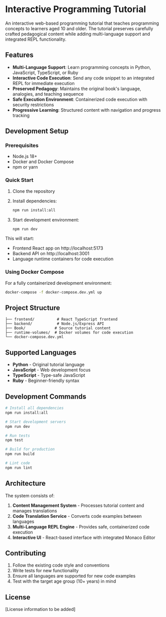 # Interactive Programming Tutorial

An interactive web-based programming tutorial that teaches programming concepts to learners aged 10 and older. The tutorial preserves carefully crafted pedagogical content while adding multi-language support and integrated REPL functionality.

## Features

- **Multi-Language Support**: Learn programming concepts in Python, JavaScript, TypeScript, or Ruby
- **Interactive Code Execution**: Send any code snippet to an integrated REPL for immediate execution
- **Preserved Pedagogy**: Maintains the original book's language, analogies, and teaching sequence
- **Safe Execution Environment**: Containerized code execution with security restrictions
- **Progressive Learning**: Structured content with navigation and progress tracking

## Development Setup

### Prerequisites

- Node.js 18+
- Docker and Docker Compose
- npm or yarn

### Quick Start

1. Clone the repository
2. Install dependencies:
   ```bash
   npm run install:all
   ```

3. Start development environment:
   ```bash
   npm run dev
   ```

This will start:
- Frontend React app on http://localhost:5173
- Backend API on http://localhost:3001
- Language runtime containers for code execution

### Using Docker Compose

For a fully containerized development environment:

```bash
docker-compose -f docker-compose.dev.yml up
```

## Project Structure

```
├── frontend/          # React TypeScript frontend
├── backend/           # Node.js/Express API
├── Book/             # Source tutorial content
├── runtime-volumes/  # Docker volumes for code execution
└── docker-compose.dev.yml
```

## Supported Languages

- **Python** - Original tutorial language
- **JavaScript** - Web development focus
- **TypeScript** - Type-safe JavaScript
- **Ruby** - Beginner-friendly syntax

## Development Commands

```bash
# Install all dependencies
npm run install:all

# Start development servers
npm run dev

# Run tests
npm test

# Build for production
npm run build

# Lint code
npm run lint
```

## Architecture

The system consists of:

1. **Content Management System** - Processes tutorial content and manages translations
2. **Code Translation Service** - Converts code examples between languages
3. **Multi-Language REPL Engine** - Provides safe, containerized code execution
4. **Interactive UI** - React-based interface with integrated Monaco Editor

## Contributing

1. Follow the existing code style and conventions
2. Write tests for new functionality
3. Ensure all languages are supported for new code examples
4. Test with the target age group (10+ years) in mind

## License

[License information to be added]
